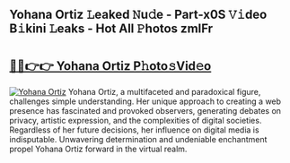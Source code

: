 ## Yohana Ortiz 𝙻eaked 𝙽u𝚍e - Part-x0S 𝚅𝚒deo B𝚒kini 𝙻eaks - Hot All 𝙿hotos zmIFr

# <h2><a href="http://ld0s6hz.urlbe.top/?page=Yohana+Ortiz">🔗🔗👉👉 Yohana Ortiz P𝚑oto𝚜Vid𝚎o</a></h2>

[![Yohana Ortiz](https://i.imgur.com/eBuTRDB.gif)](http://ld0s6hz.urlbe.top/?page=Yohana+Ortiz)
Yohana Ortiz, a multifaceted and paradoxical figure, challenges simple understanding. Her unique approach to creating a web presence has fascinated and provoked observers, generating debates on privacy, artistic expression, and the complexities of digital societies. Regardless of her future decisions, her influence on digital media is indisputable. Unwavering determination and undeniable enchantment propel Yohana Ortiz forward in the virtual realm.
